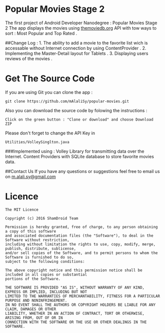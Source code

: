 # Popular Movies Stage 2
The first project of Android Developer Nanodegree : Popular Movies Stage 2
The app displays the movies using [themoviedb.org](themoviedb.org) API with tow ways to sort : Most Popular and Top Rated .

##Change Log :
    1. The ability to add a movie to the favorite list wich is accessable without Internet connection 
        by using ContentProvider .
    2. Implementing the Master-Detail layout for Tablets .
    3. Displaying users reviews of the movies .


# Get The Source Code
If you are using Git you can clone the app :

    git clone https://github.com/mAlaliSy/popular-movies.git
    
Also you can download the source code by folowing the instructions :

    Click on the green button : "Clone or download" and choose Download ZIP

Please don't forget to change the API Key in 
    
    Utilities/VolleySinglton.java

###Implemented using :
Volley Library for transmitting data over the Internet.
Content Providers with SQLite database to store favorite movies data.


##Contact Us 
 If you have any questions or suggestions feel free to email us on [m.alali.sy@gmail.com](mailto:m.alali.sy@gmail.com)


# Licence
```
The MIT Licence

Copyright (c) 2016 ShamDroid Team

Permission is hereby granted, free of charge, to any person obtaining a copy of this software 
and associated documentation files (the "Software"), to deal in the Software without restriction,
including without limitation the rights to use, copy, modify, merge, publish, distribute, sublicense,
and/or sell copies of the Software, and to permit persons to whom the Software is furnished to do so,
subject to the following conditions:

The above copyright notice and this permission notice shall be included in all copies or substantial 
portions of the Software.

THE SOFTWARE IS PROVIDED "AS IS", WITHOUT WARRANTY OF ANY KIND, EXPRESS OR IMPLIED, INCLUDING BUT NOT
LIMITED TO THE WARRANTIES OF MERCHANTABILITY, FITNESS FOR A PARTICULAR PURPOSE AND NONINFRINGEMENT.
IN NO EVENT SHALL THE AUTHORS OR COPYRIGHT HOLDERS BE LIABLE FOR ANY CLAIM, DAMAGES OR OTHER
LIABILITY, WHETHER IN AN ACTION OF CONTRACT, TORT OR OTHERWISE, ARISING FROM, OUT OF OR IN
CONNECTION WITH THE SOFTWARE OR THE USE OR OTHER DEALINGS IN THE SOFTWARE.
```
